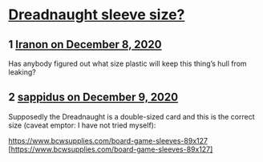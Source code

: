 # [Dreadnaught sleeve size?](https://community.fantasyflightgames.com/topic/313205-dreadnaught-sleeve-size/)

## 1 [Iranon on December 8, 2020](https://community.fantasyflightgames.com/topic/313205-dreadnaught-sleeve-size/?do=findComment&comment=4026963)

Has anybody figured out what size plastic will keep this thing’s hull from leaking?

## 2 [sappidus on December 9, 2020](https://community.fantasyflightgames.com/topic/313205-dreadnaught-sleeve-size/?do=findComment&comment=4027000)

Supposedly the Dreadnaught is a double-sized card and this is the correct size (caveat emptor: I have not tried myself):

https://www.bcwsupplies.com/board-game-sleeves-89x127 [https://www.bcwsupplies.com/board-game-sleeves-89x127]


